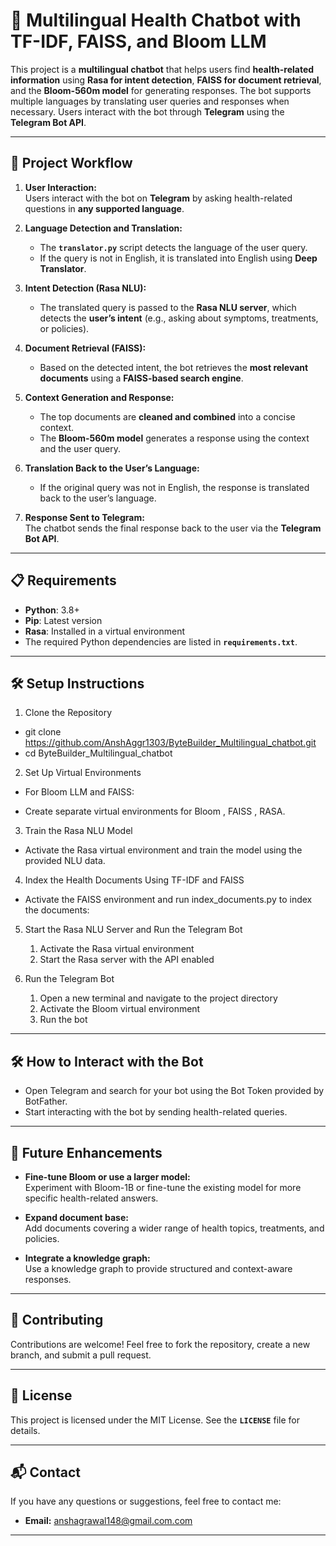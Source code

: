 # 🏥 Multilingual Health Chatbot with TF-IDF, FAISS, and Bloom LLM

This project is a **multilingual chatbot** that helps users find **health-related information** using **Rasa for intent detection**, **FAISS for document retrieval**, and the **Bloom-560m model** for generating responses. The bot supports multiple languages by translating user queries and responses when necessary. Users interact with the bot through **Telegram** using the **Telegram Bot API**.

---

## 🚀 Project Workflow

1. **User Interaction:**  
   Users interact with the bot on **Telegram** by asking health-related questions in **any supported language**.

2. **Language Detection and Translation:**  
   - The **`translator.py`** script detects the language of the user query.
   - If the query is not in English, it is translated into English using **Deep Translator**.

3. **Intent Detection (Rasa NLU):**  
   - The translated query is passed to the **Rasa NLU server**, which detects the **user’s intent** (e.g., asking about symptoms, treatments, or policies).

4. **Document Retrieval (FAISS):**  
   - Based on the detected intent, the bot retrieves the **most relevant documents** using a **FAISS-based search engine**.

5. **Context Generation and Response:**  
   - The top documents are **cleaned and combined** into a concise context.
   - The **Bloom-560m model** generates a response using the context and the user query.

6. **Translation Back to the User’s Language:**  
   - If the original query was not in English, the response is translated back to the user’s language.

7. **Response Sent to Telegram:**  
   The chatbot sends the final response back to the user via the **Telegram Bot API**.

---

## 📋 Requirements
- **Python**: 3.8+
- **Pip**: Latest version
- **Rasa**: Installed in a virtual environment
- The required Python dependencies are listed in **`requirements.txt`**.

---

## 🛠️ Setup Instructions
1. Clone the Repository
- git clone https://github.com/AnshAggr1303/ByteBuilder_Multilingual_chatbot.git
- cd ByteBuilder_Multilingual_chatbot

2. Set Up Virtual Environments
- For Bloom LLM and FAISS:

- Create separate virtual environments for Bloom , FAISS , RASA.

3. Train the Rasa NLU Model
- Activate the Rasa virtual environment and train the model using the provided NLU data.

4. Index the Health Documents Using TF-IDF and FAISS
- Activate the FAISS environment and run index_documents.py to index the documents:

5. Start the Rasa NLU Server and Run the Telegram Bot
   1. Activate the Rasa virtual environment
   2. Start the Rasa server with the API enabled

6. Run the Telegram Bot
   1. Open a new terminal and navigate to the project directory
   2. Activate the Bloom virtual environment
   3. Run the bot

---

## 🛠️ How to Interact with the Bot
- Open Telegram and search for your bot using the Bot Token provided by BotFather.
- Start interacting with the bot by sending health-related queries.
  
---

## 🌟 Future Enhancements
- **Fine-tune Bloom or use a larger model:**  
  Experiment with Bloom-1B or fine-tune the existing model for more specific health-related answers.

- **Expand document base:**  
  Add documents covering a wider range of health topics, treatments, and policies.

- **Integrate a knowledge graph:**  
  Use a knowledge graph to provide structured and context-aware responses.

---

## 🤝 Contributing
Contributions are welcome! Feel free to fork the repository, create a new branch, and submit a pull request.

---

## 📄 License
This project is licensed under the MIT License. See the **`LICENSE`** file for details.

---

## 📬 Contact
If you have any questions or suggestions, feel free to contact me:
- **Email:** anshagrawal148@gmail.com.com

---
